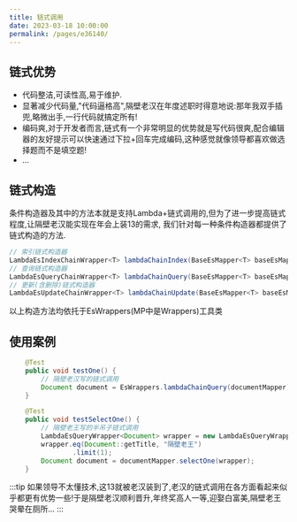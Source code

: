 ```yaml
---
title: 链式调用
date: 2023-03-18 10:00:00
permalink: /pages/e36140/
---
```

## 链式优势
- 代码整洁,可读性高,易于维护.
- 显著减少代码量,"代码逼格高",隔壁老汉在年度述职时得意地说:那年我双手插兜,略微出手,一行代码就搞定所有!
- 编码爽,对于开发者而言,链式有一个非常明显的优势就是写代码很爽,配合编辑器的友好提示可以快速通过下拉+回车完成编码,这种感觉就像领导都喜欢做选择题而不是填空题!
- ...

## 链式构造
条件构造器及其中的方法本就是支持Lambda+链式调用的,但为了进一步提高链式程度,让隔壁老汉能实现在年会上装13的需求,
我们针对每一种条件构造器都提供了链式构造的方法.
```java
// 索引链式构造器
LambdaEsIndexChainWrapper<T> lambdaChainIndex(BaseEsMapper<T> baseEsMapper);
// 查询链式构造器
LambdaEsQueryChainWrapper<T> lambdaChainQuery(BaseEsMapper<T> baseEsMapper);
// 更新(含删除)链式构造器
LambdaEsUpdateChainWrapper<T> lambdaChainUpdate(BaseEsMapper<T> baseEsMapper);
```
以上构造方法均依托于EsWrappers(MP中是Wrappers)工具类

## 使用案例

```java
    @Test
    public void testOne() {
        // 隔壁老汉写的链式调用
        Document document = EsWrappers.lambdaChainQuery(documentMapper).eq(Document::getTitle, "隔壁老汉").one();
    }    

    @Test
    public void testSelectOne() {
        // 隔壁老王写的半吊子链式调用
        LambdaEsQueryWrapper<Document> wrapper = new LambdaEsQueryWrapper<>();
        wrapper.eq(Document::getTitle, "隔壁老王")
                .limit(1);
        Document document = documentMapper.selectOne(wrapper);
    }
```

:::tip
如果领导不太懂技术,这13就被老汉装到了,老汉的链式调用在各方面看起来似乎都更有优势一些!于是隔壁老汉顺利晋升,年终奖高人一等,迎娶白富美,隔壁老王哭晕在厕所...
:::
